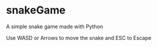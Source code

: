 # snakeGame
A simple snake game made with Python

Use WASD or Arrows to move the snake and ESC to Escape
